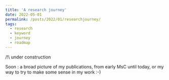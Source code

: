```yaml
---
title: 'A research journey'
date: 2022-05-01
permalink: /posts/2022/01/researchjourney/
tags:
  - research
  - keyword
  - journey
  - roadmap
---
```


/!\ under construction

Soon : a broad picture of my publications, from early MsC until today, or my way to try to make some sense in my work :-)
